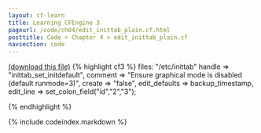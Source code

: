 ```yaml
---
layout: cf-learn
title: Learning CFEngine 3
pageurl: /code/ch04/edit_inittab_plain.cf.html
posttitle: Code > Chapter 4 > edit_inittab_plain.cf
navsection: code
---
```


[(download this file)](/src/ch04/edit_inittab_plain.cf)
{% highlight cf3 %}
files: 
  "/etc/inittab"
    handle => "inittab_set_initdefault",
    comment => "Ensure graphical mode is disabled (default runmode=3)",
    create    => "false",
    edit_defaults => backup_timestamp, 
    edit_line => set_colon_field("id","2","3"); 

{% endhighlight %}

{% include codeindex.markdown %}
